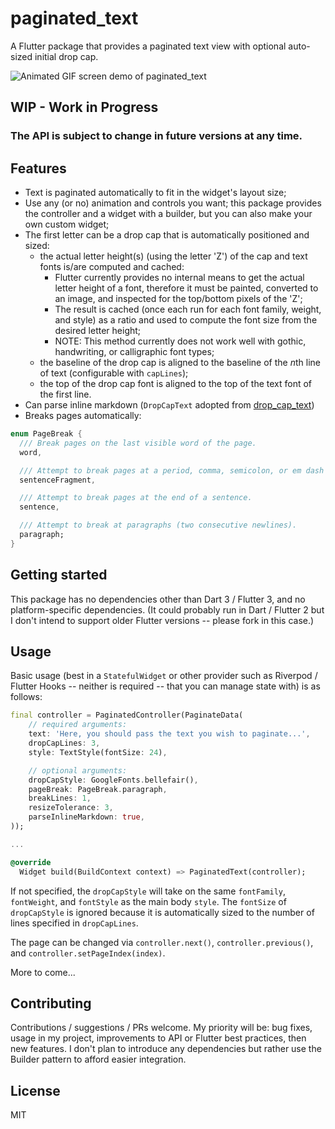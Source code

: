 # paginated_text

A Flutter package that provides a paginated text view with optional auto-sized initial drop cap.

![Animated GIF screen demo of paginated_text](https://raw.githubusercontent.com/dra11y/paginated_text/main/paginated_text_demo.gif)

## WIP - Work in Progress

### The API is subject to change in future versions at any time.

## Features

- Text is paginated automatically to fit in the widget's layout size;
- Use any (or no) animation and controls you want; this package provides the controller and a widget with a builder, but you can also make your own custom widget;
- The first letter can be a drop cap that is automatically positioned and sized:
    - the actual letter height(s) (using the letter 'Z') of the cap and text fonts is/are computed and cached:
        - Flutter currently provides no internal means to get the actual letter height of a font, therefore it must be painted, converted to an image, and inspected for the top/bottom pixels of the 'Z';
        - The result is cached (once each run for each font family, weight, and style) as a ratio and used to compute the font size from the desired letter height;
        - NOTE: This method currently does not work well with gothic, handwriting, or calligraphic font types;
    - the baseline of the drop cap is aligned to the baseline of the *n*th line of text (configurable with `capLines`);
    - the top of the drop cap font is aligned to the top of the text font of the first line.
- Can parse inline markdown (`DropCapText` adopted from [drop_cap_text](https://pub.dev/packages/drop_cap_text))
- Breaks pages automatically:
```dart
enum PageBreak {
  /// Break pages on the last visible word of the page.
  word,

  /// Attempt to break pages at a period, comma, semicolon, or em dash (-- / —).
  sentenceFragment,

  /// Attempt to break pages at the end of a sentence.
  sentence,

  /// Attempt to break at paragraphs (two consecutive newlines).
  paragraph;
}
```

## Getting started

This package has no dependencies other than Dart 3 / Flutter 3, and no platform-specific dependencies. (It could probably run in Dart / Flutter 2 but I don't intend to support older Flutter versions -- please fork in this case.)

## Usage

Basic usage (best in a `StatefulWidget` or other provider such as Riverpod / Flutter Hooks -- neither is required -- that you can manage state with) is as follows:

```dart
final controller = PaginatedController(PaginateData(
    // required arguments:
    text: 'Here, you should pass the text you wish to paginate...',
    dropCapLines: 3,
    style: TextStyle(fontSize: 24),

    // optional arguments:
    dropCapStyle: GoogleFonts.bellefair(),
    pageBreak: PageBreak.paragraph,
    breakLines: 1,
    resizeTolerance: 3,
    parseInlineMarkdown: true,
));

...

@override
  Widget build(BuildContext context) => PaginatedText(controller);
```

If not specified, the `dropCapStyle` will take on the same `fontFamily`, `fontWeight`, and `fontStyle` as the main body `style`. The `fontSize` of `dropCapStyle` is ignored because it is automatically sized to the number of lines specified in `dropCapLines`.

The page can be changed via `controller.next()`, `controller.previous()`, and `controller.setPageIndex(index)`.

More to come...

## Contributing

Contributions / suggestions / PRs welcome. My priority will be: bug fixes, usage in my project, improvements to API or Flutter best practices, then new features. I don't plan to introduce any dependencies but rather use the Builder pattern to afford easier integration.

## License

MIT
